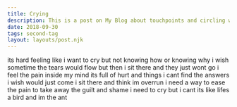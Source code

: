 ```yaml
---
title: Crying
description: This is a post on My Blog about touchpoints and circling wagons.
date: 2018-09-30
tags: second-tag
layout: layouts/post.njk
---
```

its hard feeling like i want to cry
but not knowing how or knowing why
i wish sometime the tears would flow
but then i sit there and they just wont go
i feel the pain inside my mind
its full of hurt and things i cant find
the answers i wish would just come
i sit there and think im overrun
i need a way to ease the pain
to take away the guilt and shame
i need to cry but i cant
its like lifes a bird and im the ant